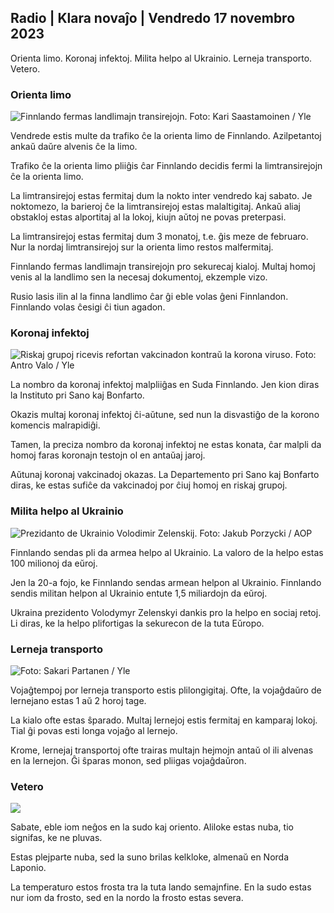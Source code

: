 ## Radio \| Klara novaĵo \| Vendredo 17 novembro 2023

Orienta limo. Koronaj infektoj. Milita helpo al Ukrainio. Lerneja transporto. Vetero.

### Orienta limo

![Finnlando fermas landlimajn transirejojn. Foto: Kari Saastamoinen / Yle](https://images.cdn.yle.fi/image/upload/c_crop,h_2908,w_5178,x_0,y_0/ar_1.7777777777777777,c_fill,g_faces,h_6701/0,w_r1201/0,w_rq_auto:eco/f_auto/fl_lossy/v1699908616/39-1200025655285565477b)

Vendrede estis multe da trafiko ĉe la orienta limo de Finnlando. Azilpetantoj ankaŭ daŭre alvenis ĉe la limo.

Trafiko ĉe la orienta limo pliiĝis ĉar Finnlando decidis fermi la limtransirejojn ĉe la orienta limo.

La limtransirejoj estas fermitaj dum la nokto inter vendredo kaj sabato. Je noktomezo, la barieroj ĉe la limtransirejoj estas malaltigitaj. Ankaŭ aliaj obstakloj estas alportitaj al la lokoj, kiujn aŭtoj ne povas preterpasi.

La limtransirejoj estas fermitaj dum 3 monatoj, t.e. ĝis meze de februaro. Nur la nordaj limtransirejoj sur la orienta limo restos malfermitaj.

Finnlando fermas landlimajn transirejojn pro sekurecaj kialoj. Multaj homoj venis al la landlimo sen la necesaj dokumentoj, ekzemple vizo.

Rusio lasis ilin al la finna landlimo ĉar ĝi eble volas ĝeni Finnlandon. Finnlando volas ĉesigi ĉi tiun agadon.

### Koronaj infektoj

![Riskaj grupoj ricevis refortan vakcinadon kontraŭ la korona viruso. Foto: Antro Valo / Yle](https://images.cdn.yle.fi/image/upload/c_crop,h_3247,w_5773,x_0,y_601/ar_1.7777777777777777,c_fill,g_faces,h_6710,/0_p1200./0_p1201.q_auto:eco/f_auto/fl_lossy/v1699867130/39-11997076551e51acfff3)

La nombro da koronaj infektoj malpliiĝas en Suda Finnlando. Jen kion diras la Instituto pri Sano kaj Bonfarto.

Okazis multaj koronaj infektoj ĉi-aŭtune, sed nun la disvastiĝo de la korono komencis malrapidiĝi.

Tamen, la preciza nombro da koronaj infektoj ne estas konata, ĉar malpli da homoj faras koronajn testojn ol en antaŭaj jaroj.

Aŭtunaj koronaj vakcinadoj okazas. La Departemento pri Sano kaj Bonfarto diras, ke estas sufiĉe da vakcinadoj por ĉiuj homoj en riskaj grupoj.

### Milita helpo al Ukrainio

![Prezidanto de Ukrainio Volodimir Zelenskij. Foto: Jakub Porzycki / AOP](https://images.cdn.yle.fi/image/upload/c_crop,h_1393,w_2477,x_0,y_0/ar_1.7777777777777777,c_fill,g_faces,h_6701/0,w_r1201/wp_q_auto:eco/f_auto/fl_lossy/v1696579988/39-1182210651fc13097ccb)

Finnlando sendas pli da armea helpo al Ukrainio. La valoro de la helpo estas 100 milionoj da eŭroj.

Jen la 20-a fojo, ke Finnlando sendas armean helpon al Ukrainio. Finnlando sendis militan helpon al Ukrainio entute 1,5 miliardojn da eŭroj.

Ukraina prezidento Volodymyr Zelenskyi dankis pro la helpo en sociaj retoj. Li diras, ke la helpo plifortigas la sekurecon de la tuta Eŭropo.

### Lerneja transporto

![ Foto: Sakari Partanen / Yle](https://images.cdn.yle.fi/image/upload/c_crop,h_1494,w_2655,x_0,y_0/ar_1.7777777777777777,c_fill,g_faces,h_6701,w_r_671.w0/q_auto:eco/f_auto/fl_lossy/v1677057284/39-107608063f5dc988d5c3)

Vojaĝtempoj por lerneja transporto estis plilongigitaj. Ofte, la vojaĝdaŭro de lernejano estas 1 aŭ 2 horoj tage.

La kialo ofte estas ŝparado. Multaj lernejoj estis fermitaj en kamparaj lokoj. Tial ĝi povas esti longa vojaĝo al lernejo.

Krome, lernejaj transportoj ofte trairas multajn hejmojn antaŭ ol ili alvenas en la lernejon. Ĝi ŝparas monon, sed pliigas vojaĝdaŭron.

### Vetero

![](https://images.cdn.yle.fi/image/upload/c_crop,h_1080,w_1919,x_0,y_0/ar_1.777777777777777,c_fill,g_faces,h_675,w_1200/dpr_1eco.0/dpr_1eco:f_auto/fl_lossy/v1700238427/39-120255565579437e32dc)

Sabate, eble iom neĝos en la sudo kaj oriento. Aliloke estas nuba, tio signifas, ke ne pluvas.

Estas plejparte nuba, sed la suno brilas kelkloke, almenaŭ en Norda Laponio.

La temperaturo estos frosta tra la tuta lando semajnfine. En la sudo estas nur iom da frosto, sed en la nordo la frosto estas severa.